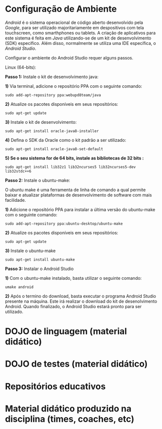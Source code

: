 # Configuração de Ambiente
*Android* é o sistema operacional de código aberto desenvolvido pela *Google*, para ser utilizado majoritariamente em despositivos com tela touchscreen, como
smarthphones ou tablets. A criação de aplicativos para este sistema é feita em _Java_ utilizando-se de um kit de desenvolvimento (SDK)
 específico. Além disso, normalmente se utiliza uma IDE específica, o *Android Studio*.

Configurar o ambiente do Android Studio requer alguns passos.

Linux (64-bits):

**Passo 1:** Instale o kit de desenvolvimento java:

**1)** Via terminal, adicione o repositório PPA com o seguinte comando:

    sudo add-apt-repository ppa:webupd8team/java

**2)** Atualize os pacotes disponíveis em seus repositórios:

    sudo apt-get update

**3)** Instale o kit de desenvolvimento:

    sudo apt-get install oracle-java8-installer

**4)** Defina o SDK da Oracle como o kit padrão a ser utilizado:

    sudo apt-get install oracle-java8-set-default

**5) Se o seu sistema for de 64 bits, instale as bibliotecas de 32 bits :**

    sudo apt-get install lib32z1 lib32ncurses5 lib32ncurses5-dev lib32stdc++6


**Passo 2:** Instale o ubuntu-make:

O ubuntu make é uma ferramenta de linha de comando a qual permite baixar e atualizar plataformas de desenvolvimento de software com mais facilidade.

**1)** Adicione o repositório PPA para instalar a última versão do ubuntu-make com o seguinte comando:

    sudo add-apt-repository ppa:ubuntu-desktop/ubuntu-make

**2)** Atualize os pacotes disponíveis em seus repositórios:

    sudo apt-get update

**3)** Instale o ubuntu-make

    sudo apt-get install ubuntu-make

**Passo 3:** Instalar o Android Studio

**1)** Com o ubuntu-make instalado, basta utilizar o seguinte comando:

    umake android

**2)** Após o termino do download, basta executar o programa Android Studio presente na máquina. Este irá realizar o download do kit de desenolvimento
Android. Quando finalizado, o Android Studio estará pronto para ser utilizado.

# DOJO de linguagem (material didático)



# DOJO de testes (material didático)


# Repositórios educativos


# Material didático produzido na disciplina (times, coaches, etc)